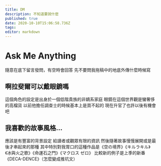 ```yaml
---
title: DM
description: 不知道要說什麼
published: true
date: 2020-10-10T15:06:58.736Z
tags: 
editor: markdown
---
```


# Ask Me Anything
隨意在底下留言發問，有空時會回答
先不要問我拖稿中的地底外傳什麼時候寫

## 啊拉斐爾可以戴眼鏡嗎
這個角色的設定是出身於一個低階貴族的非嫡系家庭
眼鏡在這個世界觀是蠻奢侈的高檔貨
以前他擔任調查士的時候基本上是買不起的
現在升官了也許以後有機會吧

## 我喜歡的故事風格...
應該是有豐富的背景設定 給讀者或觀眾有限的資訊 然後隨著故事慢慢展開或是最後才串起來的那種
其中特別對我胃口的這種作品是《空の境界》《キルラキル》《冰與火之歌》《命運石之門》《マクロス ゼロ》
比較新的例子是上季的新番《DECA-DENCE》（怎麼變成推坑文）